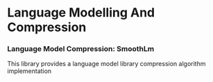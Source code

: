 Language Modelling And Compression
============

### Language Model Compression: SmoothLm

This library provides a language model library compression algorithm implementation